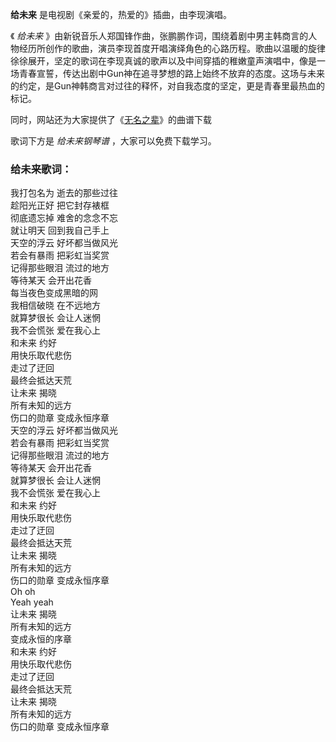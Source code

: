 

**给未来** 是电视剧《亲爱的，热爱的》插曲，由李现演唱。

《 _给未来_
》由新锐音乐人郑国锋作曲，张鹏鹏作词，围绕着剧中男主韩商言的人物经历所创作的歌曲，演员李现首度开唱演绎角色的心路历程。歌曲以温暖的旋律徐徐展开，坚定的歌词在李现真诚的歌声以及中间穿插的稚嫩童声演唱中，像是一场青春宣誓，传达出剧中Gun神在追寻梦想的路上始终不放弃的态度。这场与未来的约定，是Gun神韩商言对过往的释怀，对自我态度的坚定，更是青春里最热血的标记。

同时，网站还为大家提供了《[无名之辈](Music-10622-无名之辈-亲爱的热爱的主题曲-陈雪燃释放热血正能量.html "无名之辈")》的曲谱下载

歌词下方是 _给未来钢琴谱_ ，大家可以免费下载学习。

### 给未来歌词：

我打包名为 逝去的那些过往  
趁阳光正好 把它封存裱框  
彻底遗忘掉 难舍的念念不忘  
就让明天 回到我自己手上  
天空的浮云 好坏都当做风光  
若会有暴雨 把彩虹当奖赏  
记得那些眼泪 流过的地方  
等待某天 会开出花香  
每当夜色变成黑暗的网  
我相信破晓 在不远地方  
就算梦很长 会让人迷惘  
我不会慌张 爱在我心上  
和未来 约好  
用快乐取代悲伤  
走过了迂回  
最终会抵达天荒  
让未来 揭晓  
所有未知的远方  
伤口的勋章 变成永恒序章  
天空的浮云 好坏都当做风光  
若会有暴雨 把彩虹当奖赏  
记得那些眼泪 流过的地方  
等待某天 会开出花香  
就算梦很长 会让人迷惘  
我不会慌张 爱在我心上  
和未来 约好  
用快乐取代悲伤  
走过了迂回  
最终会抵达天荒  
让未来 揭晓  
所有未知的远方  
伤口的勋章 变成永恒序章  
Oh oh  
Yeah yeah  
让未来 揭晓  
所有未知的远方  
变成永恒的序章  
和未来 约好  
用快乐取代悲伤  
走过了迂回  
最终会抵达天荒  
让未来 揭晓  
所有未知的远方  
伤口的勋章 变成永恒序章

